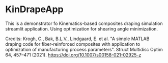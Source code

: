 # KinDrapeApp
This is a demonstrator fo Kinematics-based composites draping simulation streamlit application.
Using optimization for shearing angle minimization.

Credits:
Krogh, C., Bak, B.L.V., Lindgaard, E. et al. "A simple MATLAB draping code for fiber-reinforced composites with application to optimization of manufacturing process parameters". 
Struct Multidisc Optim 64, 457–471 (2021).
https://doi.org/10.1007/s00158-021-02925-z
